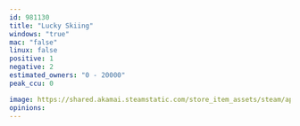 ```yaml
---
id: 981130
title: "Lucky Skiing"
windows: "true"
mac: "false"
linux: false
positive: 1
negative: 2
estimated_owners: "0 - 20000"
peak_ccu: 0

image: https://shared.akamai.steamstatic.com/store_item_assets/steam/apps/981130/header.jpg?t=1543282856
opinions:
---
```

